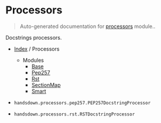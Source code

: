 # Processors

> Auto-generated documentation for [processors](../../processors/__init__.py) module..

Docstrings processors.

- [Index](../README.md#modules) / Processors
  - Modules
    - [Base](base.md#base)
    - [Pep257](pep257.md#pep257)
    - [Rst](rst.md#rst)
    - [SectionMap](section_map.md#sectionmap)
    - [Smart](smart.md#smart)

- `handsdown.processors.pep257.PEP257DocstringProcessor`
- `handsdown.processors.rst.RSTDocstringProcessor`
